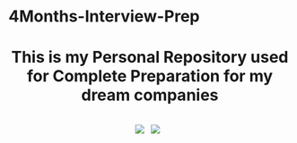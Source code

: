 # 4Months-Interview-Prep
<h1 align="center"><b>This is my Personal Repository used for Complete Preparation for my dream companies</b></h1>
</br>

<div align="center">
<img src="https://img.shields.io/badge/language-java-blue">&nbsp;&nbsp;
<img src="https://img.shields.io/badge/update-daily-green">&nbsp;&nbsp;
</div>
</br>

